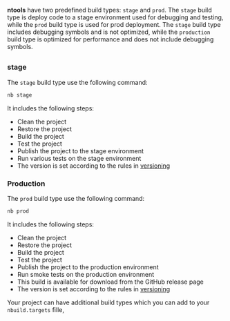 **ntools** have two predefined build types: `stage` and `prod`. The `stage` build type is deploy code to a stage environment used for debugging and testing, while the `prod` build type is used for prod deployment. The `stage` build type includes debugging symbols and is not optimized, while the `production` build type is optimized for performance and does not include debugging symbols.

##
### stage
The `stage` build type use the following command:

```powershell
nb stage
```
It includes the following steps:

- Clean the project
- Restore the project
- Build the project
- Test the project
- Publish the project to the stage environment
- Run various tests on the stage environment
- The version is set according to the rules in [versioning](versioning.md)

### Production
The `prod` build type use the following command:

```powershell
nb prod
```
It includes the following steps:

- Clean the project
- Restore the project
- Build the project
- Test the project
- Publish the project to the production environment
- Run smoke tests on the production environment
- This build is available for download from the GitHub release page
- The version is set according to the rules in [versioning](versioning.md)

Your project can have additional build types which you can add to your `nbuild.targets` fille, 
